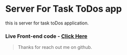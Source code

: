 # Server For Task ToDos app

this is server for task toDos application.

### Live Front-end code - [Click Here]()

> Thanks for reach out me on github.
